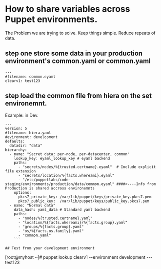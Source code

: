 # How to share variables across Puppet environments.

The Problem we are trying to solve. Keep things simple. Reduce repeats of data. 


## step one store some data in your production environment's common.yaml or common.yaml

```
---
#filename: common.eyaml 
clearv1: test123
```


## step load the common file from hiera on the set environemnt.

Example: in Dev.

```
---
version: 5
#filename: hiera.yaml
#evironment: development
defaults:
  datadir: "data"
hierarchy:
  - name: "Secret data: per-node, per-datacenter, common"
    lookup_key: eyaml_lookup_key # eyaml backend
    paths:
      - "secrets/nodes/%{trusted.certname}.eyaml"  # Include explicit file extension
      - "secrets/location/%{facts.whereami}.eyaml"
      - "/etc/puppetlabs/code-staging/environments/production/data/common.eyaml" ####<----Info from Production is shared accross environemnts
    options:
      pkcs7_private_key: /var/lib/puppet/keys/private_key.pkcs7.pem
      pkcs7_public_key:  /var/lib/puppet/keys/public_key.pkcs7.pem
  - name: "Normal data"
    data_hash: yaml_data # Standard yaml backend
    paths:
      - "nodes/%{trusted.certname}.yaml"
      - "location/%{facts.whereami}/%{facts.group}.yaml"
      - "groups/%{facts.group}.yaml"
      - "os/%{facts.os.family}.yaml"
      - "common.yaml"
    ```

## Test from your development environment

```
[root@myhost ~]# puppet lookup clearv1 --environment development
--- test123
```